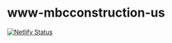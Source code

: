 # www-mbcconstruction-us

[![Netlify Status](https://api.netlify.com/api/v1/badges/80488331-66df-4500-a670-08fbb9b41bce/deploy-status)](https://app.netlify.com/sites/reliable-belekoy-74c5b2/deploys)
